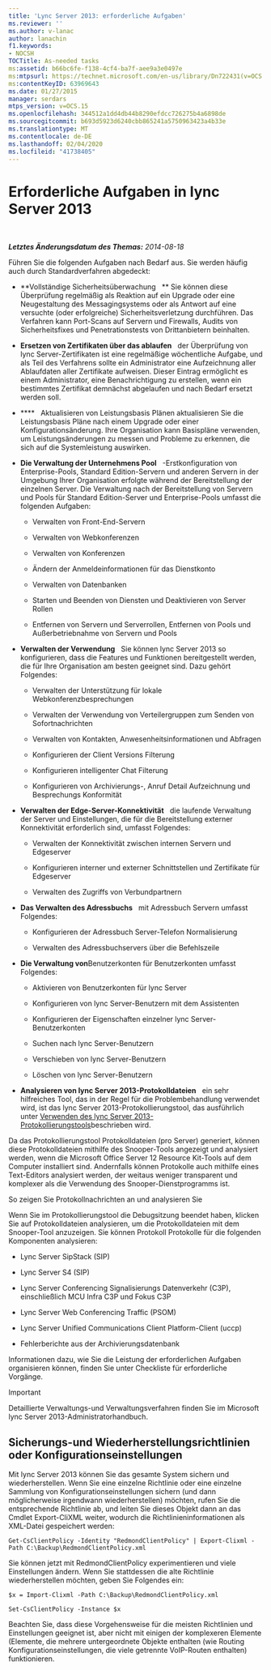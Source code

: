 ```yaml
---
title: 'Lync Server 2013: erforderliche Aufgaben'
ms.reviewer: ''
ms.author: v-lanac
author: lanachin
f1.keywords:
- NOCSH
TOCTitle: As-needed tasks
ms:assetid: b66bc6fe-f138-4cf4-ba7f-aee9a3e0497e
ms:mtpsurl: https://technet.microsoft.com/en-us/library/Dn722431(v=OCS.15)
ms:contentKeyID: 63969643
ms.date: 01/27/2015
manager: serdars
mtps_version: v=OCS.15
ms.openlocfilehash: 344512a1dd4db44b8290efdcc726275b4a6898de
ms.sourcegitcommit: b693d5923d6240cbb865241a5750963423a4b33e
ms.translationtype: MT
ms.contentlocale: de-DE
ms.lasthandoff: 02/04/2020
ms.locfileid: "41738405"
---
```

<div data-xmlns="http://www.w3.org/1999/xhtml">

<div class="topic" data-xmlns="http://www.w3.org/1999/xhtml" data-msxsl="urn:schemas-microsoft-com:xslt" data-cs="http://msdn.microsoft.com/en-us/">

<div data-asp="http://msdn2.microsoft.com/asp">

# <a name="as-needed-tasks-in-lync-server-2013"></a>Erforderliche Aufgaben in lync Server 2013

</div>

<div id="mainSection">

<div id="mainBody">

<span> </span>

_**Letztes Änderungsdatum des Themas:** 2014-08-18_

Führen Sie die folgenden Aufgaben nach Bedarf aus. Sie werden häufig auch durch Standardverfahren abgedeckt:

  - **Vollständige Sicherheitsüberwachung   ** Sie können diese Überprüfung regelmäßig als Reaktion auf ein Upgrade oder eine Neugestaltung des Messagingsystems oder als Antwort auf eine versuchte (oder erfolgreiche) Sicherheitsverletzung durchführen. Das Verfahren kann Port-Scans auf Servern und Firewalls, Audits von Sicherheitsfixes und Penetrationstests von Drittanbietern beinhalten.

  - **Ersetzen von Zertifikaten über das ablaufen**   der Überprüfung von lync Server-Zertifikaten ist eine regelmäßige wöchentliche Aufgabe, und als Teil des Verfahrens sollte ein Administrator eine Aufzeichnung aller Ablaufdaten aller Zertifikate aufweisen. Dieser Eintrag ermöglicht es einem Administrator, eine Benachrichtigung zu erstellen, wenn ein bestimmtes Zertifikat demnächst abgelaufen und nach Bedarf ersetzt werden soll.

  - ****   Aktualisieren von Leistungsbasis Plänen aktualisieren Sie die Leistungsbasis Pläne nach einem Upgrade oder einer Konfigurationsänderung. Ihre Organisation kann Basispläne verwenden, um Leistungsänderungen zu messen und Probleme zu erkennen, die sich auf die Systemleistung auswirken.

  - **Die Verwaltung der Unternehmens Pool**   -Erstkonfiguration von Enterprise-Pools, Standard Edition-Servern und anderen Servern in der Umgebung Ihrer Organisation erfolgte während der Bereitstellung der einzelnen Server. Die Verwaltung nach der Bereitstellung von Servern und Pools für Standard Edition-Server und Enterprise-Pools umfasst die folgenden Aufgaben:
    
      - Verwalten von Front-End-Servern
    
      - Verwalten von Webkonferenzen
    
      - Verwalten von Konferenzen
    
      - Ändern der Anmeldeinformationen für das Dienstkonto
    
      - Verwalten von Datenbanken
    
      - Starten und Beenden von Diensten und Deaktivieren von Server Rollen
    
      - Entfernen von Servern und Serverrollen, Entfernen von Pools und Außerbetriebnahme von Servern und Pools

  - **Verwalten der Verwendung**   Sie können lync Server 2013 so konfigurieren, dass die Features und Funktionen bereitgestellt werden, die für Ihre Organisation am besten geeignet sind. Dazu gehört Folgendes:
    
      - Verwalten der Unterstützung für lokale Webkonferenzbesprechungen
    
      - Verwalten der Verwendung von Verteilergruppen zum Senden von Sofortnachrichten
    
      - Verwalten von Kontakten, Anwesenheitsinformationen und Abfragen
    
      - Konfigurieren der Client Versions Filterung
    
      - Konfigurieren intelligenter Chat Filterung
    
      - Konfigurieren von Archivierungs-, Anruf Detail Aufzeichnung und Besprechungs Konformität

  - **Verwalten der Edge-Server-Konnektivität**   die laufende Verwaltung der Server und Einstellungen, die für die Bereitstellung externer Konnektivität erforderlich sind, umfasst Folgendes:
    
      - Verwalten der Konnektivität zwischen internen Servern und Edgeserver
    
      - Konfigurieren interner und externer Schnittstellen und Zertifikate für Edgeserver
    
      - Verwalten des Zugriffs von Verbundpartnern

  - **Das Verwalten des Adressbuchs**   mit Adressbuch Servern umfasst Folgendes:
    
      - Konfigurieren der Adressbuch Server-Telefon Normalisierung
    
      - Verwalten des Adressbuchservers über die Befehlszeile

  - **Die Verwaltung von**Benutzerkonten für Benutzerkonten umfasst Folgendes:   
    
      - Aktivieren von Benutzerkonten für lync Server
    
      - Konfigurieren von lync Server-Benutzern mit dem Assistenten
    
      - Konfigurieren der Eigenschaften einzelner lync Server-Benutzerkonten
    
      - Suchen nach lync Server-Benutzern
    
      - Verschieben von lync Server-Benutzern
    
      - Löschen von lync Server-Benutzern

  - **Analysieren von lync Server 2013-Protokolldateien**   ein sehr hilfreiches Tool, das in der Regel für die Problembehandlung verwendet wird, ist das lync Server 2013-Protokollierungstool, das ausführlich unter [Verwenden des lync Server 2013-Protokollierungstools](http://technet.microsoft.com/en-us/library/gg558599.aspx)beschrieben wird.

Da das Protokollierungstool Protokolldateien (pro Server) generiert, können diese Protokolldateien mithilfe des Snooper-Tools angezeigt und analysiert werden, wenn die Microsoft Office Server 12 Resource Kit-Tools auf dem Computer installiert sind. Andernfalls können Protokolle auch mithilfe eines Text-Editors analysiert werden, der weitaus weniger transparent und komplexer als die Verwendung des Snooper-Dienstprogramms ist.

So zeigen Sie Protokollnachrichten an und analysieren Sie

Wenn Sie im Protokollierungstool die Debugsitzung beendet haben, klicken Sie auf Protokolldateien analysieren, um die Protokolldateien mit dem Snooper-Tool anzuzeigen. Sie können Protokoll Protokolle für die folgenden Komponenten analysieren:

  - Lync Server SipStack (SIP)

  - Lync Server S4 (SIP)

  - Lync Server Conferencing Signalisierungs Datenverkehr (C3P), einschließlich MCU Infra C3P und Fokus C3P

  - Lync Server Web Conferencing Traffic (PSOM)

  - Lync Server Unified Communications Client Platform-Client (uccp)

  - Fehlerberichte aus der Archivierungsdatenbank

Informationen dazu, wie Sie die Leistung der erforderlichen Aufgaben organisieren können, finden Sie unter Checkliste für erforderliche Vorgänge.

<div>


> [!IMPORTANT]  
> Detaillierte Verwaltungs-und Verwaltungsverfahren finden Sie im Microsoft lync Server 2013-Administratorhandbuch.



</div>

<div>

## <a name="backup-and-restore-policies-or-configuration-settings"></a>Sicherungs-und Wiederherstellungsrichtlinien oder Konfigurationseinstellungen

Mit lync Server 2013 können Sie das gesamte System sichern und wiederherstellen. Wenn Sie eine einzelne Richtlinie oder eine einzelne Sammlung von Konfigurationseinstellungen sichern (und dann möglicherweise irgendwann wiederherstellen) möchten, rufen Sie die entsprechende Richtlinie ab, und leiten Sie dieses Objekt dann an das Cmdlet Export-CliXML weiter, wodurch die Richtlinieninformationen als XML-Datei gespeichert werden:

`Get-CsClientPolicy -Identity "RedmondClientPolicy" | Export-Clixml -Path C:\Backup\RedmondClientPolicy.xml`

Sie können jetzt mit RedmondClientPolicy experimentieren und viele Einstellungen ändern. Wenn Sie stattdessen die alte Richtlinie wiederherstellen möchten, geben Sie Folgendes ein:

`$x = Import-Clixml -Path C:\Backup\RedmondClientPolicy.xml`

`Set-CsClientPolicy -Instance $x`

Beachten Sie, dass diese Vorgehensweise für die meisten Richtlinien und Einstellungen geeignet ist, aber nicht mit einigen der komplexeren Elemente (Elemente, die mehrere untergeordnete Objekte enthalten (wie Routing Konfigurationseinstellungen, die viele getrennte VoIP-Routen enthalten) funktionieren.

</div>

</div>

<span> </span>

</div>

</div>

</div>

